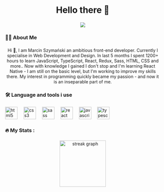 <div align="center">
<!--   <img height="150" src="https://camo.githubusercontent.com/62da68eb62b1e5f175f7d1f0191dd89a653d7908feb22d37d4a0ab07365d6791/68747470733a2f2f6d656469612e67697068792e636f6d2f6d656469612f4d3967624264396e6244724f5475314d71782f67697068792e676966"  /> -->
  <h1 align="center">Hello there 👋</h1>
</div>

###

<div align="center">
  <img src="https://visitor-badge.laobi.icu/badge?page_id=szymanski-marcin.szymanski-marcin&right_color=royalblue"  />
</div>

###


###

<h3 align="left">👩‍💻  About Me</h3>

###

<p align="center">Hi 👋, I am Marcin Szymański an ambitious front-end developer. Currently I specialise in Web Development and Design. In last 5 months I spent 1200+ hours to learn JavaScript, TypeScript, React, Redux, Sass, HTML, CSS and more.. Now with knowledge I gained I don't stop and I'm learning React Native - I am still on the basic level, but I'm working to improve my skills there. My interest in programming quickly became my passion - and now it is an inseparable part of me. </p>

###

<h3 align="left">🛠 Language and tools i use</h3>

###

<div align="left">
  <img src="https://cdn.jsdelivr.net/gh/devicons/devicon/icons/html5/html5-original.svg" height="40" alt="html5 logo"  />
  <img width="12" />
  <img src="https://cdn.jsdelivr.net/gh/devicons/devicon/icons/css3/css3-original.svg" height="40" alt="css3 logo"  />
  <img width="12" />
  <img src="https://cdn.jsdelivr.net/gh/devicons/devicon/icons/sass/sass-original.svg" height="40" alt="sass logo"  />
  <img width="12" />
  <img src="https://cdn.jsdelivr.net/gh/devicons/devicon/icons/react/react-original.svg" height="40" alt="react logo"  />
  <img width="12" />
  <img src="https://cdn.jsdelivr.net/gh/devicons/devicon/icons/javascript/javascript-original.svg" height="40" alt="javascript logo"  />
  <img width="12" />
  <img src="https://cdn.jsdelivr.net/gh/devicons/devicon/icons/typescript/typescript-original.svg" height="40" alt="typescript logo"  />
</div>

###

<h3 align="left">🔥   My Stats :</h3>

###

<div align="center">
<!--   <img src="https://github-readme-stats.vercel.app/api?username=szymanski-marcin&hide_title=false&hide_rank=false&show_icons=true&include_all_commits=true&count_private=true&disable_animations=false&theme=dracula&locale=en&hide_border=false&order=1" height="150" alt="stats graph"  />
  <img src="https://github-readme-stats.vercel.app/api/top-langs?username=szymanski-marcin&locale=en&hide_title=false&layout=compact&card_width=320&langs_count=5&theme=dracula&hide_border=false&order=2" height="150" alt="languages graph"  /> -->
  <img src="https://streak-stats.demolab.com?user=szymanski-marcin&locale=en&mode=daily&theme=dracula&hide_border=false&border_radius=5&order=3" height="150" alt="streak graph"  />
</div>

###
